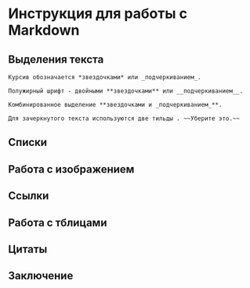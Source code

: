 # Инструкция для работы с Markdown

## Выделения текста

```
Курсив обозначается *звездочками* или _подчеркиванием_.

Полужирный шрифт - двойными **звездочками** или __подчеркиванием__.

Комбинированное выделение **звездочками и _подчеркиванием_**.

Для зачеркнутого текста используются две тильды . ~~Уберите это.~~
```

## Списки

## Работа с изображением

## Ссылки

## Работа с тблицами

## Цитаты 

## Заключение